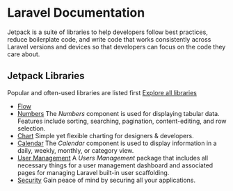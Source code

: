 # Laravel Documentation

Jetpack is a suite of libraries to help developers follow best practices, reduce boilerplate code, and write code that works consistently across Laravel versions and devices so that developers can focus on the code they care about.

## Jetpack Libraries

Popular and often-used libraries are listed first [Explore all libraries](/libraries)

- [Flow](/toaa)
- [Numbers](/numbers) The *Numbers* component is used for displaying tabular data. Features include sorting, searching, pagination, content-editing, and row selection.
- [Chart](/chart) Simple yet flexible charting for designers & developers.
- [Calendar](/calendar) The *Calendar* component is used to display information in a daily, weekly, monthly, or category view.
- [User Management](/users) A *Users Management* package that includes all necessary things for a user management dashboard and associated pages for managing Laravel built-in user scaffolding.
- [Security](/security) Gain peace of mind by securing all your applications.
